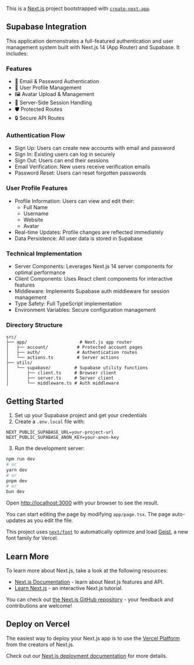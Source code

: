 This is a [Next.js](https://nextjs.org) project bootstrapped with [`create-next-app`](https://nextjs.org/docs/app/api-reference/cli/create-next-app).

## Supabase Integration

This application demonstrates a full-featured authentication and user management system built with Next.js 14 (App Router) and Supabase. It includes:

### Features
- 🔐 Email & Password Authentication
- 📝 User Profile Management
- 🖼️ Avatar Upload & Management
- 🔄 Server-Side Session Handling
- 🛡️ Protected Routes
- 🔒 Secure API Routes

### Authentication Flow
- Sign Up: Users can create new accounts with email and password
- Sign In: Existing users can log in securely
- Sign Out: Users can end their sessions
- Email Verification: New users receive verification emails
- Password Reset: Users can reset forgotten passwords

### User Profile Features
- Profile Information: Users can view and edit their:
  - Full Name
  - Username
  - Website
  - Avatar
- Real-time Updates: Profile changes are reflected immediately
- Data Persistence: All user data is stored in Supabase

### Technical Implementation
- Server Components: Leverages Next.js 14 server components for optimal performance
- Client Components: Uses React client components for interactive features
- Middleware: Implements Supabase auth middleware for session management
- Type Safety: Full TypeScript implementation
- Environment Variables: Secure configuration management

### Directory Structure
```
src/
├── app/                    # Next.js app router
│   ├── account/           # Protected account pages
│   ├── auth/              # Authentication routes
│   └── actions.ts         # Server actions
├── utils/
│   └── supabase/         # Supabase utility functions
│       ├── client.ts     # Browser client
│       ├── server.ts     # Server client
│       └── middleware.ts # Auth middleware
```

## Getting Started

1. Set up your Supabase project and get your credentials
2. Create a `.env.local` file with:
```env
NEXT_PUBLIC_SUPABASE_URL=your-project-url
NEXT_PUBLIC_SUPABASE_ANON_KEY=your-anon-key
```

3. Run the development server:
```bash
npm run dev
# or
yarn dev
# or
pnpm dev
# or
bun dev
```

Open [http://localhost:3000](http://localhost:3000) with your browser to see the result.

You can start editing the page by modifying `app/page.tsx`. The page auto-updates as you edit the file.

This project uses [`next/font`](https://nextjs.org/docs/app/building-your-application/optimizing/fonts) to automatically optimize and load [Geist](https://vercel.com/font), a new font family for Vercel.

## Learn More

To learn more about Next.js, take a look at the following resources:

- [Next.js Documentation](https://nextjs.org/docs) - learn about Next.js features and API.
- [Learn Next.js](https://nextjs.org/learn) - an interactive Next.js tutorial.

You can check out [the Next.js GitHub repository](https://github.com/vercel/next.js) - your feedback and contributions are welcome!

## Deploy on Vercel

The easiest way to deploy your Next.js app is to use the [Vercel Platform](https://vercel.com/new?utm_medium=default-template&filter=next.js&utm_source=create-next-app&utm_campaign=create-next-app-readme) from the creators of Next.js.

Check out our [Next.js deployment documentation](https://nextjs.org/docs/app/building-your-application/deploying) for more details.
